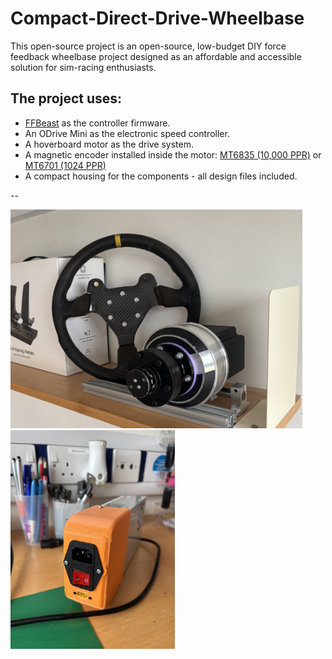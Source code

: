 # Compact-Direct-Drive-Wheelbase
This open-source project is an open-source, low-budget DIY force feedback wheelbase project designed as an affordable and accessible solution for sim-racing enthusiasts.

## The project uses:
- [FFBeast](https://ffbeast.github.io/docs/en/wheel.html) as the controller firmware.
- An ODrive Mini as the electronic speed controller.
- A hoverboard motor as the drive system.
- A magnetic encoder installed inside the motor: [MT6835 (10,000 PPR)](https://github.com/mcells/mt6835-hoverboard-motor?tab=readme-ov-file) or [MT6701 (1024 PPR)](https://www.printables.com/model/934160-ffbeast-encoder-assembly)
- A compact housing for the components - all design files included.

--

<p float="middle">
  <img src="images/base.jpeg" height="350px" />
  <img src="images/psu_cover.jpeg" height="350px" />
</p>
